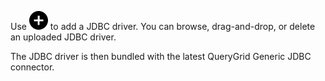 
Use ![""](Images/jco1689789992186.svg) to add a JDBC driver. You can browse, drag-and-drop, or delete an uploaded JDBC driver.

The JDBC driver is then bundled with the latest QueryGrid Generic JDBC connector.

